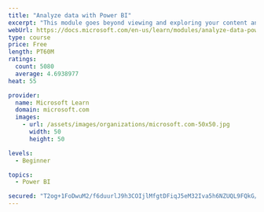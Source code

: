 ```yaml
---
title: "Analyze data with Power BI"
excerpt: "This module goes beyond viewing and exploring your content and explains how to interact with it by working with reports and dashboards to uncover and share new business insights."
webUrl: https://docs.microsoft.com/en-us/learn/modules/analyze-data-power-bi/
type: course
price: Free
length: PT60M
ratings:
  count: 5080
  average: 4.6938977
heat: 55

provider:
  name: Microsoft Learn
  domain: microsoft.com
  images:
    - url: /assets/images/organizations/microsoft.com-50x50.jpg
      width: 50
      height: 50

levels:
  - Beginner

topics:
  - Power BI

secured: "T2og+1FoDwuM2/f6duurlJ9h3COIjlMfgtDFiqJ5eM32Iva5h6NZUQL9FQkG/YAy/okp8DVEPzOsDeVq1NWVujd1+j1qAVN0lfqVzWcGrO7XuBk4llx8jIrylFGt4hx181hSvlKyCkoM3NCKea5wkVEesNgZo9ido9pfzjMLasIuudiwKJp4v+yKZIsahhEuwUGJX5GpaLMu3Ush6F5Ihf6ytF0BEYUjtYEb/Vk2c0G2ZaaFGUevbIk0gkBmv8a3OEegtc/9ENauODmUdRqDMCcNToMuheEracSj7zuq1x5yImCbnn49jsEKomo3tk/Hb+LdKNprO9hPLbSEpWypZGX3yQnr+EjuWqrS2alNfv97LO+TfjzkLjBd/oF+lrmQ3l08isojKZoOZTjJCrksC/FjIe9ChDasTzlZG7RMKKk=;s+6kE38Vr4PooD43qjqIBw=="
---
```


